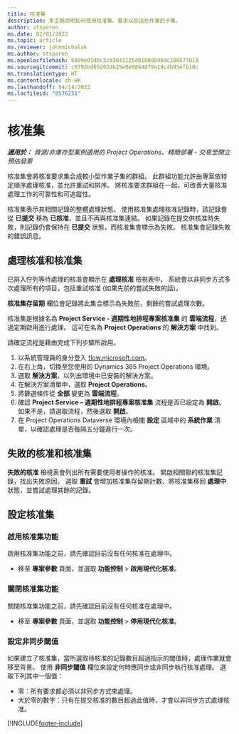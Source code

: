 ```yaml
---
title: 核准集
description: 本主題說明如何使用核准集、要求以及這些作業的子集。
author: stsporen
ms.date: 02/01/2022
ms.topic: article
ms.reviewer: johnmichalak
ms.author: stsporen
ms.openlocfilehash: 6809e01d8c3c93841125d0100d898dc208577019
ms.sourcegitcommit: c0792bd65d92db25e0e8864879a19c4b93efb10c
ms.translationtype: HT
ms.contentlocale: zh-HK
ms.lasthandoff: 04/14/2022
ms.locfileid: "8576251"
---
```

# <a name="approval-sets"></a>核准集

_**適用於：** 資源/非庫存型案例適用的 Project Operations、精簡部署 - 交易至開立預估發票_

核准集會將核准要求集合成較小型作業子集的群組。 此群組功能允許由專案依特定順序處理核准，並允許重試和排序。 將核准要求群組在一起，可改善大量核准處理工作的可靠性和可追蹤性。

核准集表示其相關記錄的整體處理狀態。 使用核准集處理核准記錄時，該記錄會從 **已提交** 移為 **已核准**，並且不再與核准集連結。 如果記錄在提交供核准時失敗，則記錄仍會保持在 **已提交** 狀態，而核准集會標示為失敗。 核准集會記錄失敗的錯誤訊息。

## <a name="processing-approvals-and-approval-sets"></a>處理核准和核准集
已排入佇列等待處理的核准會顯示在 **處理核准** 檢視表中。 系統會以非同步方式多次處理所有的項目，包括重試核准 (如果先前的嘗試失敗的話)。

**核准集存留期** 欄位會記錄將此集合標示為失敗前，剩餘的嘗試處理次數。

核准集是根據名為 **Project Service - 週期性地排程專案核准集** 的 **雲端流程**，透過定期啟用進行處理。 這可在名為 **Project Operations** 的 **解決方案** 中找到。 

請確定流程是藉由完成下列步驟所啟用。

1. 以系統管理員的身分登入 [flow.microsoft.com](https://powerautomate.microsoft.com)。
2. 在右上角，切換至您使用的 Dynamics 365 Project Operations 環境。
3. 選取 **解決方案**，以列出環境中已安裝的解決方案。
4. 在解決方案清單中，選取 **Project Operations**。
5. 將篩選條件從 **全部** 變更為 **雲端流程**。
6. 確認 **Project Service – 週期性地排程專案核准集** 流程是否已設定為 **開啟**。 如果不是，請選取流程，然後選取 **開啟**。
7. 在 Project Operations Dataverse 環境內檢閱 **設定** 區域中的 **系統作業** 清單，以確認處理是否每隔五分鐘進行一次。

## <a name="failed-approvals-and-approval-sets"></a>失敗的核准和核准集
**失敗的核准** 檢視表會列出所有需要使用者操作的核准。 開啟相關聯的核准集記錄，找出失敗原因。
選取 **重試** 會增加核准集存留期計數、將核准集移回 **處理中** 狀態，並嘗試處理其餘的記錄。

## <a name="configure-approval-sets"></a>設定核准集

### <a name="enable-the-approval-sets-feature"></a>啟用核准集功能
啟用核准集功能之前，請先確認目前沒有任何核准在處理中。

- 移至 **專案參數** 頁面，並選取 **功能控制** > **啟用現代化核准**。

### <a name="turn-off-the-approval-sets-feature"></a>關閉核准集功能
關閉核准集功能之前，請先確認目前沒有任何核准在處理中。

- 移至 **專案參數** 頁面，並選取 **功能控制** > **停用現代化核准**。

### <a name="configuring-the-asynchronous-threshold"></a>設定非同步閾值 
如果建立了核准集，當所選取待核准的記錄數目超過指示的閾值時，處理作業就會移至背景。 使用 **非同步閾值** 欄位來設定何時應同步或非同步執行核准處理。 選取下列其中一個值：

  - 零：所有要求都必須以非同步方式來處理。 
  - 大於零的數字：只有在提交核准的數目超過此值時，才會以非同步方式處理核准。

[!INCLUDE[footer-include](../includes/footer-banner.md)]

